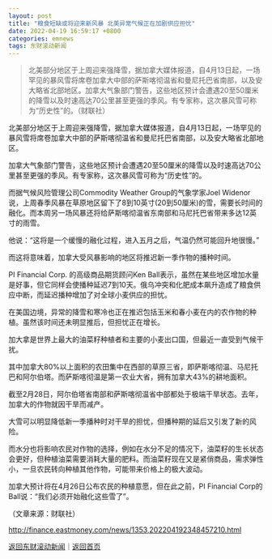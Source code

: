 ```yaml
---
layout: post
title: "粮食短缺或将迎来新风暴 北美异常气候正在加剧供应担忧"
date: 2022-04-19 16:59:17 +0800
categories: emnews
tags: 东财滚动新闻
---
```

> 北美部分地区于上周迎来强降雪，据加拿大媒体报道，自4月13日起，一场罕见的暴风雪将席卷加拿大中部的萨斯喀彻温省和曼尼托巴省南部，以及安大略省北部地区。加拿大气象部门警告，这些地区预计会遭遇20至50厘米的降雪以及时速高达70公里甚至更强的季风。有专家称，这次暴风雪可称为“历史性”的。（财联社）

<p>北美部分地区于上周迎来强降雪，据加拿大媒体报道，自4月13日起，一场罕见的暴风雪将席卷加拿大中部的萨斯喀彻温省和曼尼托巴省南部，以及安大略省北部地区。</p><p>加拿大气象部门警告，这些地区预计会遭遇20至50厘米的降雪以及时速高达70公里甚至更强的季风。有专家称，这次暴风雪可称为“历史性”的。</p><p>而据气候风险管理公司Commodity Weather Group的气象学家Joel Widenor说，上周春季风暴在草原地区留下了8到10英寸(20到50厘米)的雪，需要长时间的融化。而本周另一场风暴还将给萨斯喀彻温省东南部和马尼托巴省带来多达12英寸的雨雪。</p><p>他说：“这将是一个缓慢的融化过程，进入五月之后，气温仍然可能回升地很慢。”</p><p>而这将意味着，加拿大受风暴影响的地区将推迟新一季作物的播种时间。</p><p>PI Financial Corp. 的高级商品期货顾问Ken Ball表示，虽然在某些地区增加水量是好事，但它同样会使播种延迟7到10天。俄乌冲突和化肥成本飙升造成了粮食供应中断，而延迟播种增加了对全球小麦供应的担忧。</p><p>在美国边境，异常的降雪和寒冷也正在推迟包括玉米和春小麦在内的农作物的种植。虽然该时间还未明显推后，但担忧正在增长。</p><p>加大拿是世界上最大的油菜籽种植者和主要的小麦出口国，但最近一直受到气候干扰。</p><p>其中加拿大80%以上面积的农田集中在西部的草原三省，即萨斯喀彻温、马尼托巴和阿尔伯塔。而萨斯喀彻温是第一农业大省，拥有加拿大43%的耕地面积。</p><p>截至2月28日，阿尔伯塔省南部和萨斯喀彻温省中部都处于极端干旱状态。去年，加拿大的作物就因干旱而减产。</p><p>大雪可以明显降低新一季播种时对干旱的担忧，但播种期的延后又引发了新的风险。</p><p>而水分也将影响农民对作物的选择，例如在水分不足的情况下，油菜籽的生长状态会更好，但种植油菜需要消耗大量的肥料。而油菜籽现在又是紧俏商品，需求弹性小，一旦农民转向种植其他作物，可能带来价格上的极大波动。</p><p>加拿大预计将在4月26日公布农民的种植意愿，但在此之前，PI Financial Corp的Ball说：“我们必须开始融化这些雪了”。</p><p class="em_media">（文章来源：财联社）</p>

<http://finance.eastmoney.com/news/1353,202204192348457210.html>

[返回东财滚动新闻](//finews.withounder.com/emnews/)｜[返回首页](//finews.withounder.com/)